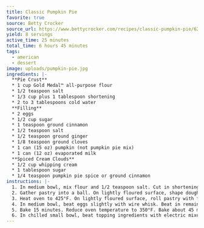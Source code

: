 ```yaml
---
title: Classic Pumpkin Pie
favorite: true
source: Betty Crocker
source_url: https://www.bettycrocker.com/recipes/classic-pumpkin-pie/62ee2150-fe4c-4547-b54b-7383e9da58d4
yield: 8 servings
active_time: 25 minutes
total_time: 6 hours 45 minutes
tags: 
  - american
  - dessert
image: uploads/pumpkin-pie.jpg
ingredients: |-
  **Pie Crust**
  * 1 cup Gold Medal™ all-purpose flour 
  * 1/2 teaspoon salt 
  * 1/3 cup plus 1 tablespoon shortening 
  * 2 to 3 tablespoons cold water  
  **Filling** 
  * 2 eggs 
  * 1/2 cup sugar 
  * 1 teaspoon ground cinnamon 
  * 1/2 teaspoon salt 
  * 1/2 teaspoon ground ginger 
  * 1/8 teaspoon ground cloves 
  * 1 can (15 oz) pumpkin (not pumpkin pie mix) 
  * 1 can (12 oz) evaporated milk 
  **Spiced Cream Clouds** 
  * 1/2 cup whipping cream 
  * 1 tablespoon sugar 
  * 1/4 teaspoon pumpkin pie spice or ground cinnamon
instructions: |-
  1. In medium bowl, mix flour and 1/2 teaspoon salt. Cut in shortening, using pastry blender (or pulling 2 table knives through ingredients in opposite directions), until particles are size of small peas. Sprinkle with cold water, 1 tablespoon at a time, tossing with fork until all flour is moistened and pastry almost leaves side of bowl (1 to 2 teaspoons more water can be added if necessary). 
  2. Gather pastry into a ball. On lightly floured surface, shape dough into flattened round. Wrap pastry in plastic wrap; refrigerate about 45 minutes or until dough is firm and cold, yet pliable. 
  3. Heat oven to 425°F. On lightly floured surface, roll pastry with floured rolling pin into round 2 inches larger than upside-down 9-inch glass pie plate. Fold pastry into fourths; place in pie plate. Unfold and ease into plate, pressing firmly against bottom and side. Trim overhanging edge of pastry 1 inch from rim of pie plate. Fold and roll pastry under, even with plate; flute as desired. 
  4. In medium bowl, beat eggs slightly with wire whisk. Beat in remaining filling ingredients. Place pastry-lined pie plate on oven rack to prevent spilling the filling. Pour filling into pie plate. Cover edge of crust with 2- to 3-inch strip of foil to prevent excessive browning. 
  5. Bake 15 minutes. Reduce oven temperature to 350°F. Bake about 45 minutes longer, removing foil during last 15 minutes of baking, until knife inserted in center comes out clean. Cool 30 minutes. Refrigerate about 4 hours or until chilled. 
  6. In chilled small bowl, beat topping ingredients with electric mixer on high speed until soft peaks form. Serve pie topping with whipped cream. 
---
```

